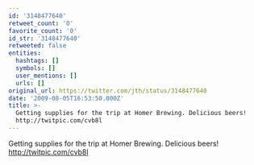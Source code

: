 ```yaml
---
id: '3148477640'
retweet_count: '0'
favorite_count: '0'
id_str: '3148477640'
retweeted: false
entities:
  hashtags: []
  symbols: []
  user_mentions: []
  urls: []
original_url: https://twitter.com/jth/status/3148477640
date: '2009-08-05T16:53:50.000Z'
title: >-
  Getting supplies for the trip at Homer Brewing. Delicious beers!
  http://twitpic.com/cvb8l
---
```


Getting supplies for the trip at Homer Brewing. Delicious beers! http://twitpic.com/cvb8l